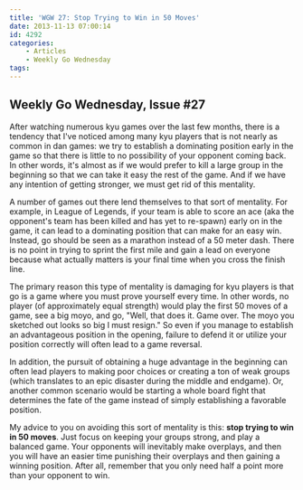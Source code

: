 ```yaml
---
title: 'WGW 27: Stop Trying to Win in 50 Moves'
date: 2013-11-13 07:00:14
id: 4292
categories:
	- Articles
	- Weekly Go Wednesday
tags:
---
```


## Weekly Go Wednesday, Issue #27

After watching numerous kyu games over the last few months, there is a tendency that I've noticed among many kyu players that is not nearly as common in dan games: we try to establish a dominating position early in the game so that there is little to no possibility of your opponent coming back. In other words, it's almost as if we would prefer to kill a large group in the beginning so that we can take it easy the rest of the game. And if we have any intention of getting stronger, we must get rid of this mentality.

A number of games out there lend themselves to that sort of mentality. For example, in League of Legends, if your team is able to score an ace (aka the opponent's team has been killed and has yet to re-spawn) early on in the game, it can lead to a dominating position that can make for an easy win. Instead, go should be seen as a marathon instead of a 50 meter dash. There is no point in trying to sprint the first mile and gain a lead on everyone because what actually matters is your final time when you cross the finish line.

The primary reason this type of mentality is damaging for kyu players is that go is a game where you must prove yourself every time. In other words, no player (of approximately equal strength) would play the first 50 moves of a game, see a big moyo, and go, "Well, that does it. Game over. The moyo you sketched out looks so big I must resign." So even if you manage to establish an advantageous position in the opening, failure to defend it or utilize your position correctly will often lead to a game reversal.

In addition, the pursuit of obtaining a huge advantage in the beginning can often lead players to making poor choices or creating a ton of weak groups (which translates to an epic disaster during the middle and endgame). Or, another common scenario would be starting a whole board fight that determines the fate of the game instead of simply establishing a favorable position.

My advice to you on avoiding this sort of mentality is this: **stop trying to win in 50 moves**. Just focus on keeping your groups strong, and play a balanced game. Your opponents will inevitably make overplays, and then you will have an easier time punishing their overplays and then gaining a winning position. After all, remember that you only need half a point more than your opponent to win.